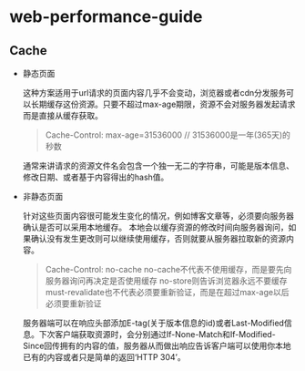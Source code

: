 # web-performance-guide

## Cache
+ 静态页面

    这种方案适用于url请求的页面内容几乎不会变动，浏览器或者cdn分发服务可以长期缓存这份资源。只要不超过max-age期限，资源不会对服务器发起请求而是直接从缓存获取。

    > Cache-Control: max-age=31536000 // 31536000是一年(365天)的秒数

    通常来讲请求的资源文件名会包含一个独一无二的字符串，可能是版本信息、修改日期、或者基于内容得出的hash值。

+ 非静态页面
  
    针对这些页面内容很可能发生变化的情况，例如博客文章等，必须要向服务器确认是否可以采用本地缓存。
    本地会以缓存资源的修改时间向服务器询问，如果确认没有发生更改则可以继续使用缓存，否则就要从服务器拉取新的资源内容。
    
    > Cache-Control: no-cache 
    > no-cache不代表不使用缓存，而是要先向服务器询问再决定是否使用缓存
    > no-store则告诉浏览器永远不要缓存
    > must-revalidate也不代表必须要重新验证，而是在超过max-age以后必须要重新验证

    服务器端可以在响应头部添加E-tag(关于版本信息的id)或者Last-Modified信息。下次客户端获取资源时，会分别通过If-None-Match和If-Modified-Since回传拥有的内容的值，服务器从而做出响应告诉客户端可以使用你本地已有的内容或者只是简单的返回‘HTTP 304’。
